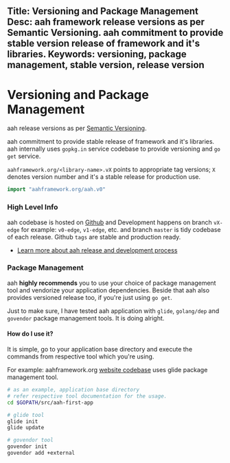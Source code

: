Title: Versioning and Package Management
Desc: aah framework release versions as per Semantic Versioning. aah commitment to provide stable version release of framework and it's libraries.
Keywords: versioning, package management, stable version, release version
---
# Versioning and Package Management

aah release versions as per [Semantic Versioning](http://semver.org/).

aah commitment to provide stable release of framework and it's libraries. aah internally uses `gopkg.in` service codebase to provide versioning and `go get` service.

`aahframework.org/<library-name>.vX` points to appropriate tag versions; `X` denotes version number and it's a stable release for production use.

```go
import "aahframework.org/aah.v0"
```

### High Level Info

aah codebase is hosted on [Github](https://github.com/go-aah) and Development happens on branch `vX-edge` for example: `v0-edge`, `v1-edge`, etc. and branch `master` is tidy codebase of each release. Github `tags` are stable and production ready.

  * [Learn more about aah release and development process](release-and-development-process.html)

### Package Management

aah **highly recommends** you to use your choice of package management tool and vendorize your application dependencies. Beside that aah also provides versioned release too, if you're just using `go get`.

Just to make sure, I have tested aah application with `glide`, `golang/dep` and `govendor` package management tools. It is doing alright.

#### How do I use it?

It is simple, go to your application base directory and execute the commands from respective tool which you're using.

For example: aahframework.org [website codebase](https://github.com/go-aah/website) uses glide package management tool.

```bash
# as an example, application base directory
# refer respective tool documentation for the usage.
cd $GOPATH/src/aah-first-app

# glide tool
glide init
glide update

# govendor tool
govendor init
govendor add +external
```
